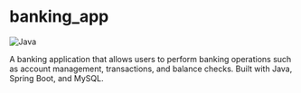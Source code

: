 # banking_app

![Java](https://img.shields.io/github/languages/top/Vamshikrishna2525/banking_app?color=yellow)

A banking application that allows users to perform banking operations such as account management, transactions, and balance checks. Built with Java, Spring Boot, and MySQL.
